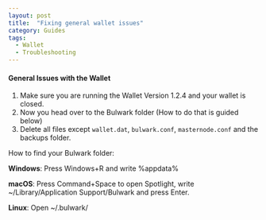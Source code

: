 ```yaml
---
layout: post
title:  "Fixing general wallet issues"
category: Guides
tags:
  - Wallet
  - Troubleshooting
---
```


#### General Issues with the Wallet

1. Make sure you are running the Wallet Version 1.2.4 and your wallet is closed.
2. Now you head over to the Bulwark folder (How to do that is guided below)
3. Delete all files except ```wallet.dat```, ```bulwark.conf```, ```masternode.conf``` and the backups folder.

How to find your Bulwark folder:

**Windows**: Press Windows+R and write %appdata%

**macOS**: Press Command+Space to open Spotlight, write ~/Library/Application Support/Bulwark and press Enter.

**Linux**: Open ~/.bulwark/
